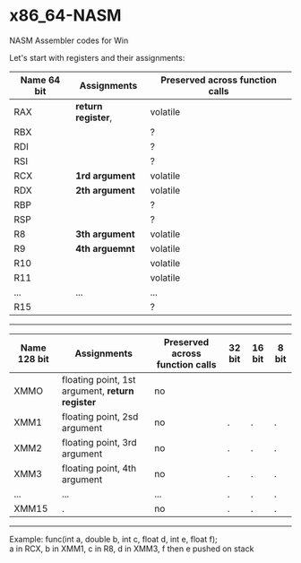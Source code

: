 # x86_64-NASM
NASM Assembler codes for Win

Let's start with registers and their assignments:

Name 64 bit   | Assignments                         | Preserved across function calls |
--------------|-------------------------------------|---------------------------------|
RAX           | **return register**,                | volatile                        |
RBX           |                                     | ?                               | 
RDI           |                                     | ?                               | 
RSI           |                                     | ?                               | 
RCX           | **1rd argument**                    | volatile                        | 
RDX           | **2th argument**                    | volatile                        | 
RBP           |                                     | ?                               | 
RSP           |                                     | ?                               | 
R8            | **3th argument**                    | volatile                        |
R9            | **4th arguemnt**                    | volatile                        |
R10           |                                     | volatile                        |
R11           |                                     | volatile                        |
...           | ...                                 | ...                             |
R15           |                                     | ?                               | 

-----------------------------------------------------------------------------------------------------------------------------------

Name 128 bit  | Assignments                                       | Preserved across function calls | 32 bit | 16 bit | 8 bit |
--------------|---------------------------------------------------|---------------------------------|--------|--------|-------|
XMMO          | floating point, 1st argument, **return register** | no  |      |      |      |
XMM1          | floating point, 2sd argument                      | no  |.     |.     |.     |
XMM2          | floating point, 3rd argument                      | no  |.     |.     |.     |
XMM3          | floating point, 4th argument                      | no  |.     |.     |.     |
...           |... |... |.|.|.|
XMM15         |.   | no |.|.|.|

-----------------------------------------------------------------------------------------------------------------------------------

Example:
func(int a, double b, int c, float d, int e, float f); <br>
a in RCX, b in XMM1, c in R8, d in XMM3, f then e pushed on stack

